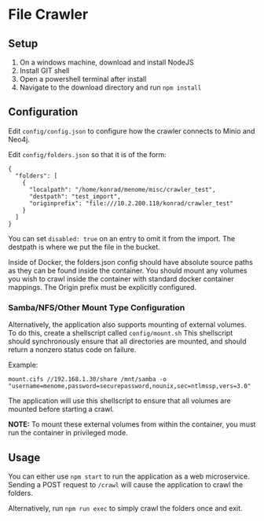 # File Crawler

## Setup

1. On a windows machine, download and install NodeJS
2. Install GIT shell 
3. Open a powershell terminal after install 
4. Navigate to the download directory and run `npm install` 

## Configuration

Edit `config/config.json` to configure how the crawler connects to Minio and Neo4j.

Edit `config/folders.json` so that it is of the form:
```
{
  "folders": [
    {
      "localpath": "/home/konrad/menome/misc/crawler_test",
      "destpath": "test_import",
      "originprefix": "file:///10.2.200.118/konrad/crawler_test"
    }
  ]
}
```
You can set `disabled: true` on an entry to omit it from the import.
The destpath is where we put the file in the bucket.

Inside of Docker, the folders.json config should have absolute source paths as they can be found inside the container. You should mount any volumes you wish to crawl inside the container with standard docker container mappings. The Origin prefix must be explicitly configured.

### Samba/NFS/Other Mount Type Configuration

Alternatively, the application also supports mounting of external volumes. 
To do this, create a shellscript called `config/mount.sh`
This shellscript should synchronously ensure that all directories are mounted, and should return a nonzero status code on failure.

Example: 
```
mount.cifs //192.168.1.30/share /mnt/samba -o "username=menome,password=securepassword,nounix,sec=ntlmssp,vers=3.0"
```

The application will use this shellscript to ensure that all volumes are mounted before starting a crawl.

**NOTE:** To mount these external volumes from within the container, you must run the container in privileged mode.

## Usage

You can either use `npm start` to run the application as a web microservice. Sending a POST request to `/crawl` will cause the application to crawl the folders.

Alternatively, run `npm run exec` to simply crawl the folders once and exit.